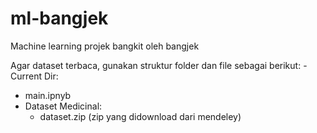 # ml-bangjek
Machine learning projek bangkit oleh bangjek

Agar dataset terbaca, gunakan struktur folder dan file sebagai berikut:
-Current Dir:
  - main.ipnyb
  - Dataset Medicinal:
    - dataset.zip (zip yang didownload dari mendeley) 
